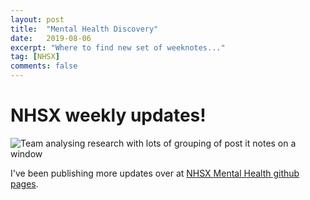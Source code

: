 ```yaml
---
layout: post
title:  "Mental Health Discovery"
date:   2019-08-06
excerpt: "Where to find new set of weeknotes..."
tag: [NHSX]
comments: false
---
```


# NHSX weekly updates!
![Team analysing research with lots of grouping of post it notes on a window](https://raw.githubusercontent.com/nhsx/Mental-Health/master/images/Themes.jpg)

I've been publishing more updates over at [NHSX Mental Health github pages](https://nhsx.github.io/Mental-Health/).
